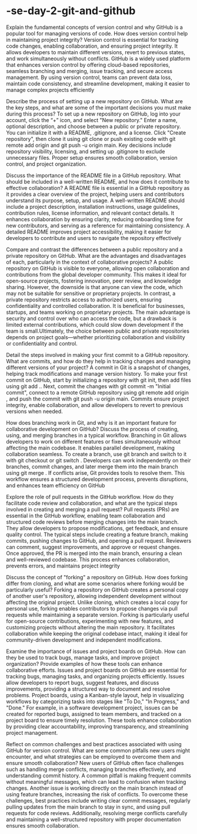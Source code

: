 # -se-day-2-git-and-github
Explain the fundamental concepts of version control and why GitHub is a popular tool for managing versions of code. How does version control help in maintaining project integrity?
Version control is essential for tracking code changes, enabling collaboration, and ensuring project integrity. It allows developers to maintain different versions, revert to previous states, and work simultaneously without conflicts. GitHub is a widely used platform that enhances version control by offering cloud-based repositories, seamless branching and merging, issue tracking, and secure access management. By using version control, teams can prevent data loss, maintain code consistency, and streamline development, making it easier to manage complex projects efficiently

Describe the process of setting up a new repository on GitHub. What are the key steps, and what are some of the important decisions you must make during this process?
To set up a new repository on GitHub, log into your account, click the “+” icon, and select "New repository." Enter a name, optional description, and choose between a public or private repository. You can initialize it with a README, .gitignore, and a license. Click "Create repository", then clone it using git clone <URL> or push existing code with git remote add origin <URL> and git push -u origin main. Key decisions include repository visibility, licensing, and setting up .gitignore to exclude unnecessary files. Proper setup ensures smooth collaboration, version control, and project organization.

Discuss the importance of the README file in a GitHub repository. What should be included in a well-written README, and how does it contribute to effective collaboration?
A README file is essential in a GitHub repository as it provides a clear overview of the project, helping users and contributors understand its purpose, setup, and usage. A well-written README should include a project description, installation instructions, usage guidelines, contribution rules, license information, and relevant contact details. It enhances collaboration by ensuring clarity, reducing onboarding time for new contributors, and serving as a reference for maintaining consistency. A detailed README improves project accessibility, making it easier for developers to contribute and users to navigate the repository effectively

Compare and contrast the differences between a public repository and a private repository on GitHub. What are the advantages and disadvantages of each, particularly in the context of collaborative projects?
A public repository on GitHub is visible to everyone, allowing open collaboration and contributions from the global developer community. This makes it ideal for open-source projects, fostering innovation, peer review, and knowledge sharing. However, the downside is that anyone can view the code, which may not be suitable for sensitive or proprietary projects. In contrast, a private repository restricts access to authorized users, ensuring confidentiality and controlled collaboration. It is beneficial for businesses, startups, and teams working on proprietary projects. The main advantage is security and control over who can access the code, but a drawback is limited external contributions, which could slow down development if the team is small.Ultimately, the choice between public and private repositories depends on project goals—whether prioritizing collaboration and visibility or confidentiality and control.

Detail the steps involved in making your first commit to a GitHub repository. What are commits, and how do they help in tracking changes and managing different versions of your project?
A commit in Git is a snapshot of changes, helping track modifications and manage version history. To make your first commit on GitHub, start by initializing a repository with git init, then add files using git add .. Next, commit the changes with git commit -m "Initial commit", connect to a remote GitHub repository using git remote add origin <repository-URL>, and push the commit with git push -u origin main. Commits ensure project integrity, enable collaboration, and allow developers to revert to previous versions when needed.

How does branching work in Git, and why is it an important feature for collaborative development on GitHub? Discuss the process of creating, using, and merging branches in a typical workflow.
Branching in Git allows developers to work on different features or fixes simultaneously without affecting the main codebase. It enables parallel development, making collaboration seamless. To create a branch, use git branch <branch-name> and switch to it with git checkout <branch-name> or git switch <branch-name>. Developers can work independently on their branches, commit changes, and later merge them into the main branch using git merge <branch-name>. If conflicts arise, Git provides tools to resolve them. This workflow ensures a structured development process, prevents disruptions, and enhances team efficiency on GitHub

Explore the role of pull requests in the GitHub workflow. How do they facilitate code review and collaboration, and what are the typical steps involved in creating and merging a pull request?
Pull requests (PRs) are essential in the GitHub workflow, enabling team collaboration and structured code reviews before merging changes into the main branch. They allow developers to propose modifications, get feedback, and ensure quality control. The typical steps include creating a feature branch, making commits, pushing changes to GitHub, and opening a pull request. Reviewers can comment, suggest improvements, and approve or request changes. Once approved, the PR is merged into the main branch, ensuring a clean and well-reviewed codebase. This process enhances collaboration, prevents errors, and maintains project integrity

Discuss the concept of "forking" a repository on GitHub. How does forking differ from cloning, and what are some scenarios where forking would be particularly useful?
Forking a repository on GitHub creates a personal copy of another user's repository, allowing independent development without affecting the original project. Unlike cloning, which creates a local copy for personal use, forking enables contributors to propose changes via pull requests while maintaining a separate version. Forking is particularly useful for open-source contributions, experimenting with new features, and customizing projects without altering the main repository. It facilitates collaboration while keeping the original codebase intact, making it ideal for community-driven development and independent modifications.

Examine the importance of issues and project boards on GitHub. How can they be used to track bugs, manage tasks, and improve project organization? Provide examples of how these tools can enhance collaborative efforts.
Issues and project boards on GitHub are essential for tracking bugs, managing tasks, and organizing projects efficiently. Issues allow developers to report bugs, suggest features, and discuss improvements, providing a structured way to document and resolve problems. Project boards, using a Kanban-style layout, help in visualizing workflows by categorizing tasks into stages like "To Do," "In Progress," and "Done." For example, in a software development project, issues can be created for reported bugs, assigned to team members, and tracked on a project board to ensure timely resolution. These tools enhance collaboration by providing clear accountability, improving transparency, and streamlining project management.

Reflect on common challenges and best practices associated with using GitHub for version control. What are some common pitfalls new users might encounter, and what strategies can be employed to overcome them and ensure smooth collaboration?
New users of GitHub often face challenges such as handling merge conflicts, managing branches effectively, and understanding commit history. A common pitfall is making frequent commits without meaningful messages, which can lead to confusion when tracking changes. Another issue is working directly on the main branch instead of using feature branches, increasing the risk of conflicts. To overcome these challenges, best practices include writing clear commit messages, regularly pulling updates from the main branch to stay in sync, and using pull requests for code reviews. Additionally, resolving merge conflicts carefully and maintaining a well-structured repository with proper documentation ensures smooth collaboration.
